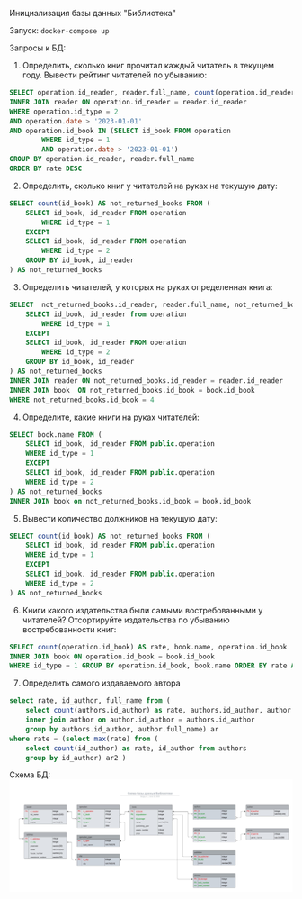 Инициализация базы данных "Библиотека"

Запуск: `docker-compose up`

Запросы к БД:  
1) Определить, сколько книг прочитал каждый читатель в текущем году. Вывести рейтинг читателей по убыванию:  
```sql
SELECT operation.id_reader, reader.full_name, count(operation.id_reader) AS rate FROM operation 
INNER JOIN reader ON operation.id_reader = reader.id_reader
WHERE operation.id_type = 2 
AND operation.date > '2023-01-01' 
AND operation.id_book IN (SELECT id_book FROM operation 
		WHERE id_type = 1 
		AND operation.date > '2023-01-01') 
GROUP BY operation.id_reader, reader.full_name
ORDER BY rate DESC
```  
2) Определить, сколько книг у читателей на руках на текущую дату:  
```sql
SELECT count(id_book) AS not_returned_books FROM (
	SELECT id_book, id_reader FROM operation
		WHERE id_type = 1
	EXCEPT 
	SELECT id_book, id_reader FROM operation
		WHERE id_type = 2
	GROUP BY id_book, id_reader
) AS not_returned_books
```  
3) Определить читателей, у которых на руках определенная книга:  
```sql
SELECT  not_returned_books.id_reader, reader.full_name, not_returned_books.id_book, book.name FROM (
	SELECT id_book, id_reader from operation
		WHERE id_type = 1
	EXCEPT 
	SELECT id_book, id_reader FROM operation
		WHERE id_type = 2
	GROUP BY id_book, id_reader
) AS not_returned_books
INNER JOIN reader ON not_returned_books.id_reader = reader.id_reader
INNER JOIN book  ON not_returned_books.id_book = book.id_book
WHERE not_returned_books.id_book = 4
``` 
4) Определите, какие книги на руках читателей:  
```sql
SELECT book.name FROM (
	SELECT id_book, id_reader FROM public.operation
	WHERE id_type = 1
	EXCEPT 
	SELECT id_book, id_reader FROM public.operation
	WHERE id_type = 2
) AS not_returned_books
INNER JOIN book on not_returned_books.id_book = book.id_book
```  
5) Вывести количество должников на текущую дату:  
```sql
SELECT count(id_book) AS not_returned_books FROM (
	SELECT id_book, id_reader FROM public.operation
	WHERE id_type = 1
	EXCEPT 
	SELECT id_book, id_reader FROM public.operation
	WHERE id_type = 2
) AS not_returned_books
```  
6) Книги какого издательства были самыми востребованными у читателей? Отсортируйте издательства по убыванию востребованности книг:
```sql
SELECT count(operation.id_book) AS rate, book.name, operation.id_book  FROM operation
INNER JOIN book ON operation.id_book = book.id_book 
WHERE id_type = 1 GROUP BY operation.id_book, book.name ORDER BY rate ASC
```  
7) Определить самого издаваемого автора  
```sql
select rate, id_author, full_name from (
	select count(authors.id_author) as rate, authors.id_author, author.full_name from authors
	inner join author on author.id_author = authors.id_author
	group by authors.id_author, author.full_name) ar
where rate = (select max(rate) from (
	select count(id_author) as rate, id_author from authors
	group by id_author) ar2 )
```

Схема БД: ![Схема БД "Библиотека""](theLibrary.jpeg)





